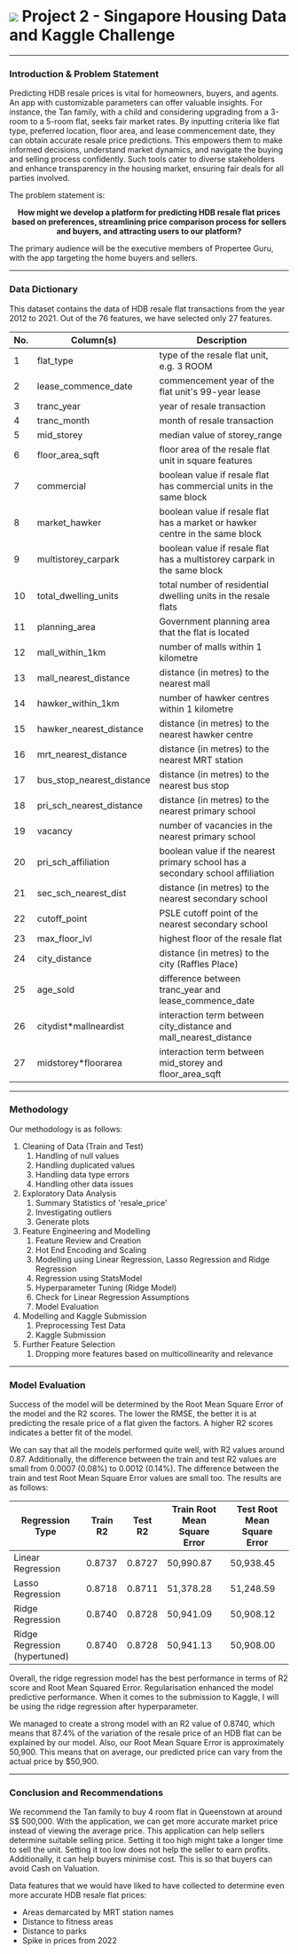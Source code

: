 # ![](https://ga-dash.s3.amazonaws.com/production/assets/logo-9f88ae6c9c3871690e33280fcf557f33.png)  Project 2 - Singapore Housing Data and Kaggle Challenge
---
### Introduction & Problem Statement

Predicting HDB resale prices is vital for homeowners, buyers, and agents. An app with customizable parameters can offer valuable insights. For instance, the Tan family, with a child and considering upgrading from a 3-room to a 5-room flat, seeks fair market rates. By inputting criteria like flat type, preferred location, floor area, and lease commencement date, they can obtain accurate resale price predictions. This empowers them to make informed decisions, understand market dynamics, and navigate the buying and selling process confidently. Such tools cater to diverse stakeholders and enhance transparency in the housing market, ensuring fair deals for all parties involved.

The problem statement is:
**<center>How might we develop a platform for predicting HDB resale flat prices based on preferences, streamlining price comparison process for sellers and buyers, and attracting users to our platform?</center>**

The primary audience will be the executive members of Propertee Guru, with the app targeting the home buyers and sellers.

---

### Data Dictionary

This dataset contains the data of HDB resale flat transactions from the year 2012 to 2021. Out of the 76 features, we have selected only 27 features.

| No. | Column(s)                                | Description                                                                            |
|-----|------------------------------------------|----------------------------------------------------------------------------------------|
| 1   | flat_type                                | type of the resale flat unit, e.g. 3 ROOM                                              |                   
| 2   | lease_commence_date                      | commencement year of the flat unit's 99-year lease                                     |
| 3   | tranc_year                               | year of resale transaction                                                             | 
| 4   | tranc_month                              | month of resale transaction                                                            |                                   
| 5   | mid_storey                               | median value of storey_range                                                           |       
| 6   | floor_area_sqft                          | floor area of the resale flat unit in square features                                  |
| 7   | commercial                               | boolean value if resale flat has commercial units in the same block                    |                   
| 8   | market_hawker                            | boolean value if resale flat has a market or hawker centre in the same block           |
| 9   | multistorey_carpark                      | boolean value if resale flat has a multistorey carpark in the same block               |
| 10  | total_dwelling_units                     | total number of residential dwelling units in the resale flats                         |
| 11  | planning_area                            | Government planning area that the flat is located                                      |
| 12  | mall_within_1km                          | number of malls within 1 kilometre                                                     |
| 13  | mall_nearest_distance                    | distance (in metres) to the nearest mall                                               |
| 14  | hawker_within_1km                        | number of hawker centres within 1 kilometre                                            |
| 15  | hawker_nearest_distance                  | distance (in metres) to the nearest hawker centre                                      | 
| 16  | mrt_nearest_distance                     | distance (in metres) to the nearest MRT station                                        |
| 17  | bus_stop_nearest_distance                | distance (in metres) to the nearest bus stop                                           |
| 18  | pri_sch_nearest_distance                 | distance (in metres) to the nearest primary school                                     |
| 19  | vacancy                                  | number of vacancies in the nearest primary school                                      |
| 20  | pri_sch_affiliation                      | boolean value if the nearest primary school has a secondary school affiliation         |
| 21  | sec_sch_nearest_dist                     | distance (in metres) to the nearest secondary school                                   |
| 22  | cutoff_point                             | PSLE cutoff point of the nearest secondary school                                      |
| 23  | max_floor_lvl                            | highest floor of the resale flat                                                       |
| 24  | city_distance                            | distance (in metres) to the city (Raffles Place)                                       |
| 25  | age_sold                                 | difference between tranc_year and lease_commence_date                                  |
| 26  | citydist*mallneardist                   | interaction term between city_distance and mall_nearest_distance                        |
| 27  | midstorey*floorarea                     | interaction term between mid_storey and floor_area_sqft                                 |

---

### Methodology

Our methodology is as follows:
1. Cleaning of Data (Train and Test)
    1. Handling of null values
    2. Handling duplicated values
    3. Handling data type errors
    4. Handling other data issues
2. Exploratory Data Analysis
    1. Summary Statistics of 'resale_price'
    2. Investigating outliers
    3. Generate plots
3. Feature Engineering and Modelling
    1. Feature Review and Creation
    2. Hot End Encoding and Scaling
    3. Modelling using Linear Regression, Lasso Regression and Ridge Regression
    4. Regression using StatsModel
    5. Hyperparameter Tuning (Ridge Model)
    6. Check for Linear Regression Assumptions
    7. Model Evaluation
4. Modelling and Kaggle Submission
    1. Preprocessing Test Data
    2. Kaggle Submission
7. Further Feature Selection
    1. Dropping more features based on multicollinearity and relevance

---

### Model Evaluation

Success of the model will be determined by the Root Mean Square Error of the model and the R2 scores. The lower the RMSE, the better it is at predicting the resale price of a flat given the factors. A higher R2 scores indicates a better fit of the model.

We can say that all the models performed quite well, with R2 values around 0.87. Additionally, the difference between the train and test R2 values are small from 0.0007 (0.08%) to 0.0012 (0.14%). The difference between the train and test Root Mean Square Error values are small too. The results are as follows:

| Regression Type              | Train R2 | Test R2 | Train Root Mean Square Error | Test Root Mean Square Error |
|------------------------------|----------|---------|------------------------------|-----------------------------|
| Linear Regression            | 0.8737   | 0.8727  | 50,990.87                    | 50,938.45                   |
| Lasso Regression             | 0.8718   | 0.8711  | 51,378.28                    | 51,248.59                   |
| Ridge Regression             | 0.8740   | 0.8728  | 50,941.09                    | 50,908.12                   |
| Ridge Regression (hypertuned)| 0.8740   | 0.8728  | 50,941.13                    | 50,908.00                   |


Overall, the ridge regression model has the best performance in terms of R2 score and Root Mean Squared Error. Regularisation enhanced the model predictive performance. When it comes to the submission to Kaggle, I will be using the ridge regression after hyperparameter.

We managed to create a strong model with an R2 value of 0.8740, which means that 87.4% of the variation of the resale price of an HDB flat can be explained by our model. Also, our Root Mean Square Error is approximately 50,900. This means that on average, our predicted price can vary from the actual price by $50,900.

---

### Conclusion and Recommendations
We recommend the Tan family to buy 4 room flat in Queenstown at around S$ 500,000. With the application, we can get more accurate market price instead of viewing the average price. This application can help sellers determine suitable selling price. Setting it too high might take a longer time to sell the unit. Setting it too low does not help the seller to earn profits. Additionally, it can help buyers minimise cost. This is so that buyers can avoid Cash on Valuation.

Data features that we would have liked to have collected to determine even more accurate HDB resale flat prices:
- Areas demarcated by MRT station names
- Distance to fitness areas
- Distance to parks
- Spike in prices from 2022